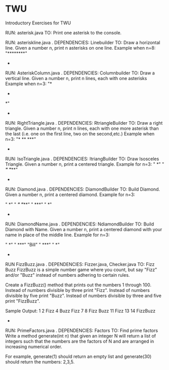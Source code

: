 # TWU
Introductory Exercises for TWU

RUN: asterisk.java
TO: Print one asterisk to the console.


RUN: asteriskline.java . DEPENDENCIES: Linebuilder
TO: Draw a horizontal line. Given a number n, print n asterisks on one line.
Example when n=8:
"********"

*

RUN: AsteriskColumn.java .  DEPENDENCIES: Columnbuilder
TO: Draw a vertical line. Given a number n, print n lines, each with one asterisks
Example when n=3:
"*

*
*"

*

RUN: RightTriangle.java .  DEPENDENCIES: RtriangleBuilder
TO: Draw a right triangle. Given a number n, print n lines, each with one more asterisk than the last (i.e. one on the first line, two on the second,etc.) 
Example when n=3:
"*
**
***"

*

RUN: IsoTriangle.java .  DEPENDENCIES: ItriangBuilder
TO: Draw Isosceles Triangle. Given a number n, print a centered triangle. Example for n=3:
"  *"
" ***"
"*****"

*

RUN: Diamond.java .  DEPENDENCIES: DiamondBuilder
TO: Build Diamond. Given a number n, print a centered diamond. Example for n=3:

"  *"
" ***"
"*****"
" ***"
"  *"

*

RUN: DiamondName.java .  DEPENDENCIES: NdiamondBuilder
TO: Build Diamond with Name. Given a number n, print a centered diamond with your name in place of the middle line. Example for n=3:

"  *"
" ***"
"Bill"
" ***"
"  *"

*

RUN FizzBuzz.java . DEPENDENCIES: Fizzer.java, Checker.java
TO: Fizz Buzz
FizzBuzz is a simple number game where you count, but say "Fizz" and/or "Buzz" instead of numbers adhering to certain rules.

Create a FizzBuzz() method that prints out the numbers 1 through 100.
Instead of numbers divisible by three print "Fizz".
Instead of numbers divisible by five print "Buzz".
Instead of numbers divisible by three and five print "FizzBuzz".

Sample Output:
1
2
Fizz
4
Buzz
Fizz
7
8
Fizz
Buzz
11
Fizz
13
14
FizzBuzz

*

RUN: PrimeFactors.java .  DEPENDENCIES: Factors
TO: Find prime factors
Write a method generate(int n) that given an integer N will return a list of integers such that the numbers are the factors of N and are arranged in increasing numerical order.

For example, generate(1) should return an empty list and generate(30) should return the numbers: 2,3,5.

